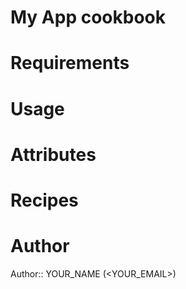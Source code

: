 # My App cookbook

# Requirements

# Usage

# Attributes

# Recipes

# Author

Author:: YOUR_NAME (<YOUR_EMAIL>)
